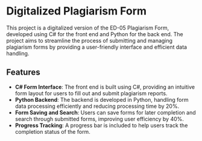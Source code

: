 # Digitalized Plagiarism Form

This project is a digitalized version of the ED-05 Plagiarism Form, developed using C# for the front end and Python for the back end. The project aims to streamline the process of submitting and managing plagiarism forms by providing a user-friendly interface and efficient data handling.

## Features

- **C# Form Interface**: The front end is built using C#, providing an intuitive form layout for users to fill out and submit plagiarism reports.
- **Python Backend**: The backend is developed in Python, handling form data processing efficiently and reducing processing time by 20%.
- **Form Saving and Search**: Users can save forms for later completion and search through submitted forms, improving user efficiency by 40%.
- **Progress Tracking**: A progress bar is included to help users track the completion status of the form.
